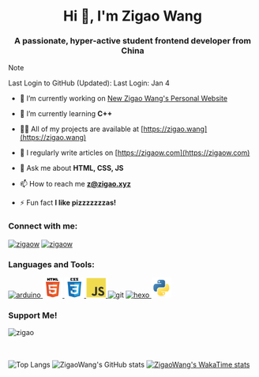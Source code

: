 <h1 align="center">Hi 👋, I'm Zigao Wang</h1>
<h3 align="center">A passionate, hyper-active student frontend developer from China</h3>

> [!NOTE]
> Last Login to GitHub (Updated): Last Login: Jan 4
- 🔭 I’m currently working on [New Zigao Wang's Personal Website](https://zigaow.com)

- 🌱 I’m currently learning **C++**

- 👨‍💻 All of my projects are available at [https://zigao.wang](https://zigao.wang)

- 📝 I regularly write articles on [https://zigaow.com](https://zigaow.com)

- 💬 Ask me about **HTML, CSS, JS**

- 📫 How to reach me **z@zigao.xyz**

- ⚡ Fun fact **I like pizzzzzzzas!**

<h3 align="left">Connect with me:</h3>
<p align="left">
<a href="https://twitter.com/zigaow" target="blank"><img align="center" src="https://raw.githubusercontent.com/rahuldkjain/github-profile-readme-generator/master/src/images/icons/Social/twitter.svg" alt="zigaow" height="30" width="40" /></a>
<a href="https://www.youtube.com/c/zigaow" target="blank"><img align="center" src="https://raw.githubusercontent.com/rahuldkjain/github-profile-readme-generator/master/src/images/icons/Social/youtube.svg" alt="zigaow" height="30" width="40" /></a>
</p>

<h3 align="left">Languages and Tools:</h3>
<p align="left"> <a href="https://www.arduino.cc/" target="_blank" rel="noreferrer"> <img src="https://cdn.worldvectorlogo.com/logos/arduino-1.svg" alt="arduino" width="40" height="40"/> </a> <a href="https://www.w3schools.com/css/" target="_blank" rel="noreferrer">  <img src="https://raw.githubusercontent.com/devicons/devicon/master/icons/html5/html5-original-wordmark.svg" alt="html5" width="40" height="40"/> </a> <a href="https://developer.mozilla.org/en-US/docs/Web/JavaScript" target="_blank" rel="noreferrer"><img src="https://raw.githubusercontent.com/devicons/devicon/master/icons/css3/css3-original-wordmark.svg" alt="css3" width="40" height="40"/> </a> <a href="https://git-scm.com/" target="_blank" rel="noreferrer"> <img src="https://raw.githubusercontent.com/devicons/devicon/master/icons/javascript/javascript-original.svg" alt="javascript" width="40" height="40"/> </a> <img src="https://www.vectorlogo.zone/logos/git-scm/git-scm-icon.svg" alt="git" width="40" height="40"/> </a>  <a href="hexo.io/" target="_blank" rel="noreferrer"> <img src="https://www.vectorlogo.zone/logos/hexoio/hexoio-icon.svg" alt="hexo" width="40" height="40"/> </a> <a href="https://www.w3.org/html/" target="_blank" rel="noreferrer"> <a href="https://www.python.org" target="_blank" rel="noreferrer"> <img src="https://raw.githubusercontent.com/devicons/devicon/master/icons/python/python-original.svg" alt="python" width="40" height="40"/> </a> </p>

<h3 align="left">Support Me!</h3>
<p><a href="https://www.buymeacoffee.com/zigao"> <img align="left" src="https://cdn.buymeacoffee.com/buttons/v2/default-yellow.png" height="50" width="210" alt="zigao" /></a></p><br><br>

<br>![Top Langs](https://github-readme-stats.vercel.app/api/top-langs/?username=ZigaoWang&layout=donut)
![ZigaoWang's GitHub stats](https://github-readme-stats.vercel.app/api?username=ZigaoWang&show_icons=true&theme=tokyonight)
[![ZigaoWang's WakaTime stats](https://github-readme-stats.vercel.app/api/wakatime?username=ZigaoWang)](https://github.com/anuraghazra/github-readme-stats)
